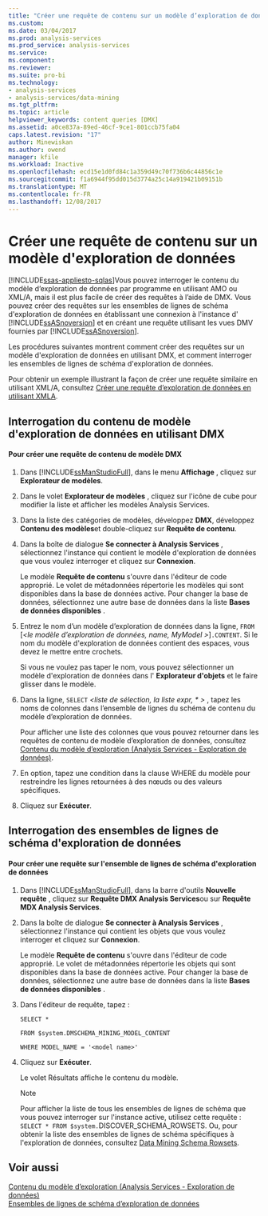 ```yaml
---
title: "Créer une requête de contenu sur un modèle d’exploration de données | Documents Microsoft"
ms.custom: 
ms.date: 03/04/2017
ms.prod: analysis-services
ms.prod_service: analysis-services
ms.service: 
ms.component: 
ms.reviewer: 
ms.suite: pro-bi
ms.technology:
- analysis-services
- analysis-services/data-mining
ms.tgt_pltfrm: 
ms.topic: article
helpviewer_keywords: content queries [DMX]
ms.assetid: a0ce837a-89ed-46cf-9ce1-801ccb75fa04
caps.latest.revision: "17"
author: Minewiskan
ms.author: owend
manager: kfile
ms.workload: Inactive
ms.openlocfilehash: ecd15e1d0fd84c1a359d49c70f736b6c44856c1e
ms.sourcegitcommit: f1a6944f95dd015d3774a25c14a919421b09151b
ms.translationtype: MT
ms.contentlocale: fr-FR
ms.lasthandoff: 12/08/2017
---
```

# <a name="create-a-content-query-on-a-mining-model"></a>Créer une requête de contenu sur un modèle d'exploration de données
[!INCLUDE[ssas-appliesto-sqlas](../../includes/ssas-appliesto-sqlas.md)]Vous pouvez interroger le contenu du modèle d’exploration de données par programme en utilisant AMO ou XML/A, mais il est plus facile de créer des requêtes à l’aide de DMX. Vous pouvez créer des requêtes sur les ensembles de lignes de schéma d'exploration de données en établissant une connexion à l'instance d' [!INCLUDE[ssASnoversion](../../includes/ssasnoversion-md.md)] et en créant une requête utilisant les vues DMV fournies par [!INCLUDE[ssASnoversion](../../includes/ssasnoversion-md.md)].  
  
 Les procédures suivantes montrent comment créer des requêtes sur un modèle d'exploration de données en utilisant DMX, et comment interroger les ensembles de lignes de schéma d'exploration de données.  
  
 Pour obtenir un exemple illustrant la façon de créer une requête similaire en utilisant XML/A, consultez [Créer une requête d’exploration de données en utilisant XMLA](../../analysis-services/data-mining/create-a-data-mining-query-by-using-xmla.md).  
  
## <a name="querying-data-mining-model-content-by-using-dmx"></a>Interrogation du contenu de modèle d'exploration de données en utilisant DMX  
  
#### <a name="to-create-a-dmx-model-content-query"></a>Pour créer une requête de contenu de modèle DMX  
  
1.  Dans [!INCLUDE[ssManStudioFull](../../includes/ssmanstudiofull-md.md)], dans le menu **Affichage** , cliquez sur **Explorateur de modèles**.  
  
2.  Dans le volet **Explorateur de modèles** , cliquez sur l'icône de cube pour modifier la liste et afficher les modèles Analysis Services.  
  
3.  Dans la liste des catégories de modèles, développez **DMX**, développez **Contenu des modèles**et double-cliquez sur **Requête de contenu**.  
  
4.  Dans la boîte de dialogue **Se connecter à Analysis Services** , sélectionnez l'instance qui contient le modèle d'exploration de données que vous voulez interroger et cliquez sur **Connexion**.  
  
     Le modèle **Requête de contenu** s'ouvre dans l'éditeur de code approprié. Le volet de métadonnées répertorie les modèles qui sont disponibles dans la base de données active. Pour changer la base de données, sélectionnez une autre base de données dans la liste **Bases de données disponibles** .  
  
5.  Entrez le nom d’un modèle d’exploration de données dans la ligne, `FROM` [*\<le modèle d’exploration de données, name, MyModel >*]`.CONTENT`. Si le nom du modèle d'exploration de données contient des espaces, vous devez le mettre entre crochets.  
  
     Si vous ne voulez pas taper le nom, vous pouvez sélectionner un modèle d'exploration de données dans l' **Explorateur d'objets** et le faire glisser dans le modèle.  
  
6.  Dans la ligne, `SELECT`  *\<liste de sélection, la liste expr, \* >* , tapez les noms de colonnes dans l’ensemble de lignes du schéma de contenu du modèle d’exploration de données.  
  
     Pour afficher une liste des colonnes que vous pouvez retourner dans les requêtes de contenu de modèle d’exploration de données, consultez [Contenu du modèle d’exploration &#40;Analysis Services - Exploration de données&#41;](../../analysis-services/data-mining/mining-model-content-analysis-services-data-mining.md).  
  
7.  En option, tapez une condition dans la clause WHERE du modèle pour restreindre les lignes retournées à des nœuds ou des valeurs spécifiques.  
  
8.  Cliquez sur **Exécuter**.  
  
## <a name="querying-the-data-mining-schema-rowsets"></a>Interrogation des ensembles de lignes de schéma d'exploration de données  
  
#### <a name="to-create-a-query-against-the-data-mining-schema-rowset"></a>Pour créer une requête sur l'ensemble de lignes de schéma d'exploration de données  
  
1.  Dans [!INCLUDE[ssManStudioFull](../../includes/ssmanstudiofull-md.md)], dans la barre d'outils **Nouvelle requête** , cliquez sur **Requête DMX Analysis Services**ou sur **Requête MDX Analysis Services**.  
  
2.  Dans la boîte de dialogue **Se connecter à Analysis Services** , sélectionnez l'instance qui contient les objets que vous voulez interroger et cliquez sur **Connexion**.  
  
     Le modèle **Requête de contenu** s'ouvre dans l'éditeur de code approprié. Le volet de métadonnées répertorie les objets qui sont disponibles dans la base de données active. Pour changer la base de données, sélectionnez une autre base de données dans la liste **Bases de données disponibles** .  
  
3.  Dans l'éditeur de requête, tapez :  
  
     `SELECT *`  
  
     `FROM $system.DMSCHEMA_MINING_MODEL_CONTENT`  
  
     `WHERE MODEL_NAME = '<model name>'`  
  
4.  Cliquez sur **Exécuter**.  
  
     Le volet Résultats affiche le contenu du modèle.  
  
    > [!NOTE]  
    >  Pour afficher la liste de tous les ensembles de lignes de schéma que vous pouvez interroger sur l'instance active, utilisez cette requête : `SELECT * FROM $system.`DISCOVER_SCHEMA_ROWSETS. Ou, pour obtenir la liste des ensembles de lignes de schéma spécifiques à l'exploration de données, consultez [Data Mining Schema Rowsets](../../analysis-services/schema-rowsets/data-mining/data-mining-schema-rowsets.md).  
  
## <a name="see-also"></a>Voir aussi  
 [Contenu du modèle d’exploration &#40;Analysis Services - Exploration de données&#41;](../../analysis-services/data-mining/mining-model-content-analysis-services-data-mining.md)   
 [Ensembles de lignes de schéma d’exploration de données](../../analysis-services/schema-rowsets/data-mining/data-mining-schema-rowsets.md)  
  
  
